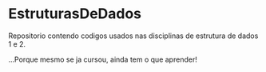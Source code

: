 EstruturasDeDados
=================

Repositorio contendo codigos usados nas disciplinas de estrutura de dados 1 e 2.

...Porque mesmo se ja cursou, ainda tem o que aprender!
